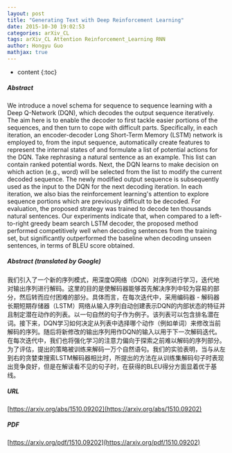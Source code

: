 ```yaml
---
layout: post
title: "Generating Text with Deep Reinforcement Learning"
date: 2015-10-30 19:02:53
categories: arXiv_CL
tags: arXiv_CL Attention Reinforcement_Learning RNN
author: Hongyu Guo
mathjax: true
---
```


* content
{:toc}

##### Abstract
We introduce a novel schema for sequence to sequence learning with a Deep Q-Network (DQN), which decodes the output sequence iteratively. The aim here is to enable the decoder to first tackle easier portions of the sequences, and then turn to cope with difficult parts. Specifically, in each iteration, an encoder-decoder Long Short-Term Memory (LSTM) network is employed to, from the input sequence, automatically create features to represent the internal states of and formulate a list of potential actions for the DQN. Take rephrasing a natural sentence as an example. This list can contain ranked potential words. Next, the DQN learns to make decision on which action (e.g., word) will be selected from the list to modify the current decoded sequence. The newly modified output sequence is subsequently used as the input to the DQN for the next decoding iteration. In each iteration, we also bias the reinforcement learning's attention to explore sequence portions which are previously difficult to be decoded. For evaluation, the proposed strategy was trained to decode ten thousands natural sentences. Our experiments indicate that, when compared to a left-to-right greedy beam search LSTM decoder, the proposed method performed competitively well when decoding sentences from the training set, but significantly outperformed the baseline when decoding unseen sentences, in terms of BLEU score obtained.

##### Abstract (translated by Google)
我们引入了一个新的序列模式，用深度Q网络（DQN）对序列进行学习，迭代地对输出序列进行解码。这里的目的是使解码器能够首先解决序列中较为容易的部分，然后转而应付困难的部分。具体而言，在每次迭代中，采用编码器 - 解码器长期短期存储器（LSTM）网络从输入序列自动创建表示DQN的内部状态的特征并且制定潜在动作的列表。以一句自然的句子作为例子。该列表可以包含排名潜在词。接下来，DQN学习如何决定从列表中选择哪个动作（例如单词）来修改当前解码的序列。随后将新修改的输出序列用作DQN的输入以用于下一次解码迭代。在每次迭代中，我们也将强化学习的注意力偏向于探索之前难以解码的序列部分。为了评估，提出的策略被训练来解码一万个自然语句。我们的实验表明，当与从左到右的贪婪束搜索LSTM解码器相比时，所提出的方法在从训练集解码句子时表现出竞争良好，但是在解读看不见的句子时，在获得的BLEU得分方面显着优于基线。

##### URL
[https://arxiv.org/abs/1510.09202](https://arxiv.org/abs/1510.09202)

##### PDF
[https://arxiv.org/pdf/1510.09202](https://arxiv.org/pdf/1510.09202)

